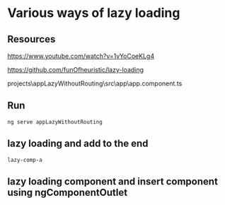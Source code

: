 # Various ways of lazy loading

## Resources

https://www.youtube.com/watch?v=1vYoCoeKLg4

https://github.com/funOfheuristic/lazy-loading

projects\appLazyWithoutRouting\src\app\app.component.ts

## Run

    ng serve appLazyWithoutRouting

## lazy loading and add to the end

    lazy-comp-a

## lazy loading component and insert component using ngComponentOutlet

